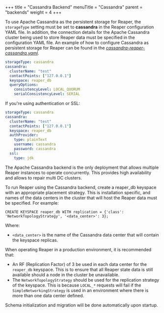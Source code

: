 +++
title = "Cassandra Backend"
menuTitle = "Cassandra"
parent = "backends"
weight = 4
+++

To use Apache Cassandra as the persistent storage for Reaper, the `storageType` setting must be set to **cassandra** in the Reaper configuration YAML file. In addition, the connection details for the Apache Cassandra cluster being used to store Reaper data must be specified in the configuration YAML file. An example of how to configure Cassandra as persistent storage for Reaper can be found in the *[cassandra-reaper-cassandra.yaml](https://github.com/thelastpickle/cassandra-reaper/blob/master/src/packaging/resource/cassandra-reaper-cassandra.yaml)*.

```yaml
storageType: cassandra
cassandra:
  clusterName: "test"
  contactPoints: ["127.0.0.1"]
  keyspace: reaper_db
  queryOptions:
    consistencyLevel: LOCAL_QUORUM
    serialConsistencyLevel: SERIAL
```

If you're using authentication or SSL:

```yaml
storageType: cassandra
cassandra:
  clusterName: "test"
  contactPoints: ["127.0.0.1"]
  keyspace: reaper_db
  authProvider:
    type: plainText
    username: cassandra
    password: cassandra
  ssl:
    type: jdk
```

The Apache Cassandra backend is the only deployment that allows multiple Reaper instances to operate concurrently. This provides high availability and allows to repair multi DC clusters.

To run Reaper using the Cassandra backend, create a reaper_db keyspace with an appropriate placement strategy. This is installation specific, and names of the data centers in the cluster that will host the Reaper data must be specified. For example:

```none
CREATE KEYSPACE reaper_db WITH replication = {'class': 'NetworkTopologyStrategy', '<data_center>': 3};
```

Where:

* `<data_center>` is the name of the Cassandra data center that will contain the keyspace replicas.

When operating Reaper in a production environment, it is recommended that:

* An RF (Replication Factor) of 3 be used in each data center for the `reaper_db` keyspace. This is to ensure that all Reaper state data is still available should a node in the cluster be unavailable.
* The `NetworkTopologyStrategy` should be used for the replication strategy of the keyspace. This is because `LOCAL_*` requests will fail if the `SimpleNetworkingStrategy` is used in an environment where there is more than one data center defined.

Schema initialization and migration will be done automatically upon startup.
